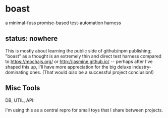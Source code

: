 # boast
a minimal-fuss promise-based test-automation harness

## status: nowhere
This is mostly about learning the public side of github/npm publishing;
"boast" as a thought is an extremely thin and direct test harness compared to https://mochajs.org/ or http://jasmine.github.io/ -- perhaps after
I've shaped this up, I'll have more appreciation for the big deluxe industry-dominating ones. (That would _also_ be a successful project conclusion!)

## Misc Tools
DB, UTIL, API:

I'm using this as a central repro for small toys that I share between projects.
